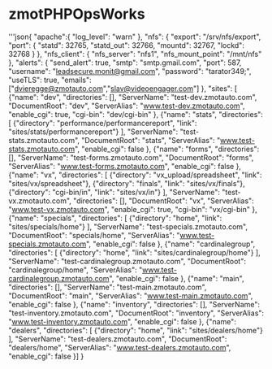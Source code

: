 # zmotPHPOpsWorks

'''json{
    "apache":{
        "log_level": "warn"
    },
    "nfs": {
        "export": "/srv/nfs/export",
        "port": {
            "statd": 32765,
            "statd_out": 32766,
            "mountd": 32767,
            "lockd": 32768
        }
    },
    "nfs_client": {
        "nfs_server": "nfs1",
        "nfs_mount_point": "/mnt/nfs"
    },
    "alerts": {
        "send_alert": true,
        "smtp": "smtp.gmail.com",
        "port": 587,
        "username": "leadsecure.monit@gmail.com",
        "password": "tarator349;",
        "useTLS": true,
        "emails": ["dvieregge@zmotauto.com","slav@videoengager.com"]
    },
    "sites": [
        {"name": "dev",
         "directories": [],
         "ServerName": "test-dev.zmotauto.com",
         "DocumentRoot": "dev",
         "ServerAlias": "www.test-dev.zmotauto.com",
         "enable_cgi": true,
         "cgi-bin": "dev/cgi-bin"
         },
        {"name": "stats",
         "directories": [
            {"directory": "performance/performancereport", "link": "sites/stats/performancereport"}
         ],
         "ServerName": "test-stats.zmotauto.com",
         "DocumentRoot": "stats",
         "ServerAlias": "www.test-stats.zmotauto.com",
         "enable_cgi": false
         },
        {"name": "forms",
         "directories": [],
         "ServerName": "test-forms.zmotauto.com",
         "DocumentRoot": "forms",
         "ServerAlias": "www.test-forms.zmotauto.com",
         "enable_cgi": false
         },
        {"name": "vx",
         "directories": [
            {"directory": "vx_upload/spreadsheet", "link": "sites/vx/spreadsheet"},
            {"directory": "finals", "link": "sites/vx/finals"},
            {"directory": "cgi-bin/in", "link": "sites/vx/in"}
         ],
         "ServerName": "test-vx.zmotauto.com",
         "directories": [],
         "DocumentRoot": "vx",
         "ServerAlias": "www.test-vx.zmotauto.com",
         "enable_cgi": true,
         "cgi-bin": "vx/cgi-bin"
         },
         {"name": "specials",
         "directories": [
            {"directory": "home", "link": "sites/specials/home"}
         ],
         "ServerName": "test-specials.zmotauto.com",
         "DocumentRoot": "specials/home",
         "ServerAlias": "www.test-specials.zmotauto.com",
         "enable_cgi": false
         },
         {"name": "cardinalegroup",
         "directories": [
            {"directory": "home", "link": "sites/cardinalegroup/home"}
         ],
         "ServerName": "test-cardinalegroup.zmotauto.com",
         "DocumentRoot": "cardinalegroup/home",
         "ServerAlias": "www.test-cardinalegroup.zmotauto.com",
         "enable_cgi": false
         },
         {"name": "main",
         "directories": [],
         "ServerName": "test-main.zmotauto.com",
         "DocumentRoot": "main",
         "ServerAlias": "www.test-main.zmotauto.com",
         "enable_cgi": false
         },
        {"name": "inventory",
         "directories": [],
         "ServerName": "test-inventory.zmotauto.com",
         "DocumentRoot": "inventory",
         "ServerAlias": "www.test-inventory.zmotauto.com",
         "enable_cgi": false
         },
        {"name": "dealers",
         "directories": [
             {"directory": "home", "link": "sites/dealers/home"}
         ],
         "ServerName": "test-dealers.zmotauto.com",
         "DocumentRoot": "dealers/home",
         "ServerAlias": "www.test-dealers.zmotauto.com",
         "enable_cgi": false
         }]
}
